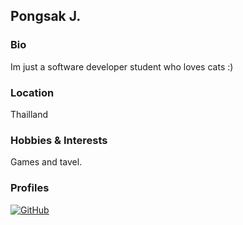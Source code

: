 ## Pongsak J.

### Bio
Im just a software developer student who loves cats :) 

### Location
Thailland

### Hobbies & Interests
Games and tavel.

### Profiles
[![GitHub][github-img]](https://github.com/PonsakDev) 

<!-- Don't edit the below 2 lines -->
[github-img]: https://i.imgur.com/9I6NRUm.png
